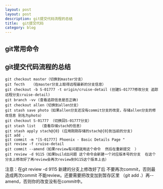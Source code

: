 ```yaml
---
layout: post
layout: post
description: git提交代码流程的总结
title:  git提交代码
category: blog
---
```



## git常用命令 ##


## git提交代码流程的总结 ##

    git checkout master（切换到master分支）
    git fecth   （在master分支上取得远程最新的分支信息）
    git checkout -b S-01777 -t origin/cruise-detail (创建S-01777修改分支 追踪远程分支cruise-detail)
    git branch -vv (查看追踪信息是否正确)
    git checkout allen（切换到allen分支）
    git stash save photo（如果allen分支还没有commit分支的改变，存储allen分支的修改信息 别名为photo）
    git checkout S-01777 （切换回S-01777分支）
    git stash list  （查看存储stach的信息）
    git stash apply stach@{0} (应用刚刚存储的stach@{0}到当前的分支)
    git add .
    git commit -m "[S-01777] Phoenix - Basic Details Page "
    git review -f cruise-detail
    git commit --amend（如果review有问题就用这个命令  然后在重新提交  ）
    git review -d 9115（如果build出问题 这个命令会新建一个对应版本号的分支  在这个分支上修改好了再review会再次review到9115这个版本上去）
      
注意：在git review -d 9115 新建的分支上修改好了后 不要再次commit，否则最造成两次commit  不能review。还要需要把改变加到暂存区里 （git add .）再--amend，否则你的改变没有在commit中。
  